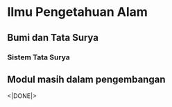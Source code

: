 # Ilmu Pengetahuan Alam
## Bumi dan Tata Surya  
### Sistem Tata Surya  

## Modul masih dalam pengembangan

<|DONE|>
